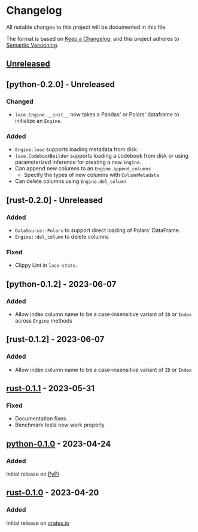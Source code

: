 # Changelog

All notable changes to this project will be documented in this file.

The format is based on [Keep a Changelog](https://keepachangelog.com/en/1.1.0/),
and this project adheres to [Semantic Versioning](https://semver.org/spec/v2.0.0.html).

## [Unreleased]


## [python-0.2.0] - Unreleased

### Changed

- `lace.Engine.__init__` now takes a Pandas' or Polars' dataframe to initialize an `Engine`.

### Added

- `Engine.load` supports loading metadata from disk.
- `lace.CodebookBuilder` supports loading a codebook from disk or using parameterized inference for creating a new `Engine`.
- Can append new columns to an `Engine.append_columns`
    + Specify the types of new columns with `ColumnMetadata`
- Can delete columns using `Engine.del_column`

## [rust-0.2.0] - Unreleased

### Added

- `DataSource::Polars` to support direct loading of Polars' DataFrame.
- `Engine::del_column` to delete columns

### Fixed

- Clippy Lint in `lace-stats`.

## [python-0.1.2] - 2023-06-07

### Added
- Allow index column name to be a case-insensitive variant of `ID` or `Index`
    across `Engine` methods

## [rust-0.1.2] - 2023-06-07

### Added
- Allow index column name to be a case-insensitive variant of `ID` or `Index`

## [rust-0.1.1] - 2023-05-31

### Fixed

- Documentation fixes
- Benchmark tests now work properly

## [python-0.1.0] - 2023-04-24

### Added

Initial release on [PyPi](https://pypi.org/)

## [rust-0.1.0] - 2023-04-20

### Added

Initial release on [crates.io](https://crates.io/)

[unreleased]: https://github.com/promised-ai/lace/compare/python-0.1.0...HEAD
[rust-0.1.1]: https://github.com/promised-ai/lace/compare/rust-0.1.1...rust-0.1.0
[python-0.1.0]: https://github.com/promised-ai/lace/releases/tag/python-0.1.0
[rust-0.1.0]: https://github.com/promised-ai/lace/releases/tag/rust-0.1.0

